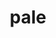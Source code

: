 ---
category: 4-letters
denotation: null
name: pale
reference_link: https://www.etymonline.com/word/pale
root_language: null
root_name: null
title: pale
type: free
word_sums:
- respelling: pale
  sum: 'Pale + '
---